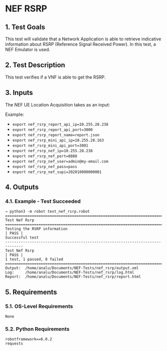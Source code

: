 # NEF RSRP

## 1. Test Goals

This test will validate that a Network Application is able to retrieve indicative information about RSRP (Reference Signal Received Power). In this test, a NEF Emulator is used.

## 2. Test Description

This test verifies if a VNF is able to get the RSRP.

## 3. Inputs

The NEF UE Location Acquisition takes as an input:

Example:
- `export nef_rsrp_report_api_ip=10.255.28.238`
- `export nef_rsrp_report_api_port=3000`
- `export nef_rsrp_report_name=report.json`
- `export nef_rsrp_mini_api_ip=10.255.28.163`
- `export nef_rsrp_mini_api_port=3001`
- `export nef_rsrp_nef_ip=10.255.28.238`
- `export nef_rsrp_nef_port=8888`
- `export nef_rsrp_nef_user=admin@my-email.com`
- `export nef_rsrp_nef_pass=pass`
- `export nef_rsrp_nef_supi=202010000000001`

## 4. Outputs

### 4.1. Example - Test Succeeded

``` 
→ python3 -m robot test_nef_rsrp.robot
==============================================================================
Test Nef Rsrp                                                                 
==============================================================================
Testing the RSRP information                                          | PASS |
Successful test
------------------------------------------------------------------------------
Test Nef Rsrp                                                         | PASS |
1 test, 1 passed, 0 failed
==============================================================================
Output:  /home/analu/Documents/NEF-Tests/nef_rsrp/output.xml
Log:     /home/analu/Documents/NEF-Tests/nef_rsrp/log.html
Report:  /home/analu/Documents/NEF-Tests/nef_rsrp/report.html
```

## 5. Requirements

### 5.1. OS-Level Requirements

`None`

### 5.2. Python Requirements

```
robotframework==6.0.2
requests
```

